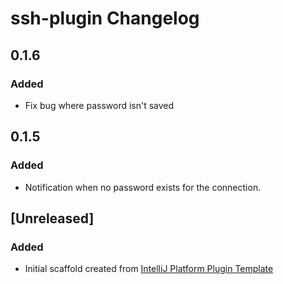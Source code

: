 <!-- Keep a Changelog guide -> https://keepachangelog.com -->

# ssh-plugin Changelog

## 0.1.6
### Added
- Fix bug where password isn't saved

## 0.1.5
### Added
- Notification when no password exists for the connection.

## [Unreleased]
### Added
- Initial scaffold created from [IntelliJ Platform Plugin Template](https://github.com/JetBrains/intellij-platform-plugin-template)
